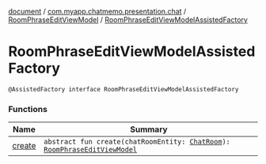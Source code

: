[document](../../../index.md) / [com.myapp.chatmemo.presentation.chat](../../index.md) / [RoomPhraseEditViewModel](../index.md) / [RoomPhraseEditViewModelAssistedFactory](./index.md)

# RoomPhraseEditViewModelAssistedFactory

`@AssistedFactory interface RoomPhraseEditViewModelAssistedFactory`

### Functions

| Name | Summary |
|---|---|
| [create](create.md) | `abstract fun create(chatRoomEntity: `[`ChatRoom`](../../../com.myapp.chatmemo.domain.model.entity/-chat-room/index.md)`): `[`RoomPhraseEditViewModel`](../index.md) |
